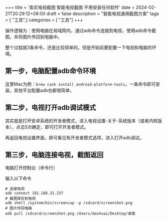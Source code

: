 +++
title = '索尼电视截图 智能电视截图 不用安装任何软件'
date = 2024-02-21T20:29:12+08:00
draft = false
description = "智能电视通用截图方案" 
tags = [ "工具",] 
categories = [ "工具"]
+++

操作逻辑为：使用电脑在局域网内，通过adb命令连接到电视，使用adb命令截图，并将图片传回到电脑中。

整个过程就3条命令，还是比较简单的。但是开始前要配置一下电视和电脑的环境。



## 第一步，电脑配置adb命令环境

这里Mac为例：`brew cask install android-platform-tools`，一条命令即可安装。其他平台配置adb也都很简单。



## 第二步，电视打开adb调试模式

其实就是打开安卓系统的开发者模式，进入电视设置-关于-系统版本（或者内核版本），点击5次确定，即可打开开发者模式。

再返回电视设置界面，即可看见有开发者模式选项，进入打开adb调试。



## 第三步，电脑连接电视，截图返回

电脑打开控制台（命令行）

输入以下命令

```shell
# 连接电视
adb connect 192.168.31.237
# 截图保存到电视
adb shell /system/bin/screencap -p /sdcard/screenshot.png
# 图片传回电脑
adb pull /sdcard/screenshot.png /Users/dashuai/Desktop/桌面
```
